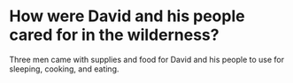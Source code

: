 # How were David and his people cared for in the wilderness?

Three men came with supplies and food for David and his people to use for sleeping, cooking, and eating.
